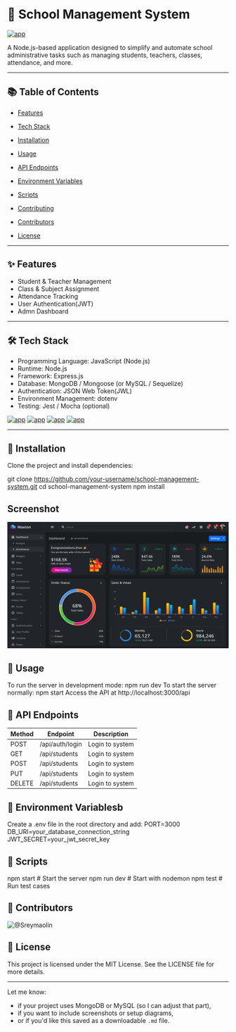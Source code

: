 # 🏫 School Management System

[![app](https://img.shields.io/badge/School_management_system-Administrator-green)](https://getbootstrap.com)

A Node.js-based application designed to simplify and automate school administrative tasks such as managing students, teachers, classes, attendance, and more.

---

## 📚 Table of Contents
- <a href="https://getbootstrap.com" target="_blank">Features</a>

- <a href="https://getbootstrap.com" target="_blank">Tech Stack</a>

- <a href="https://getbootstrap.com" target="_blank">Installation</a>

- <a href="https://getbootstrap.com" target="_blank">Usage</a>

- <a href="https://getbootstrap.com" target="_blank">API Endpoints</a>

- <a href="https://getbootstrap.com" target="_blank">Environment Variables</a>

- <a href="https://getbootstrap.com" target="_blank">Scripts</a>

- <a href="https://getbootstrap.com" target="_blank">Contributing</a>

- <a href="https://getbootstrap.com" target="_blank">Contributors</a>

- <a href="https://getbootstrap.com" target="_blank">License</a>

---
## ✨ Features
- Student & Teacher Management
- Class & Subject Assignment
- Attendance Tracking
- User Authentication(JWT)
- Admn Dashboard

---
## 🛠 Tech Stack
- Programming Language: JavaScript (Node.js)
- Runtime: Node.js
- Framework: Express.js
- Database: MongoDB / Mongoose (or MySQL / Sequelize)
- Authentication: JSON Web Token(JWL)
- Environment Management: dotenv
- Testing: Jest / Mocha (optional)

[![app](https://img.shields.io/badge/Node.js-18.x-green)](https://getbootstrap.com)
[![app](https://img.shields.io/badge/Express.js-Framework-blue)](https://getbootstrap.com)
[![app](https://img.shields.io/badge/MongoDB-Database-green)](https://getbootstrap.com)
[![app](https://img.shields.io/badge/license-MIT-blue)](https://getbootstrap.com)

---
## 🚀 Installation

Clone the project and install dependencies:

git clone https://github.com/your-username/school-management-system.git
cd school-management-system
npm install

## Screenshot

![alt text](image.png)

## 🔧 Usage
To run the server in development mode:
npm run dev
To start the server normally:
npm start
Access the API at
http://localhost:3000/api
## 📮 API Endpoints

|Method | Endpoint | Description |
|------ | -------- | ----------- |
|POST | /api/auth/login | Login to system   |
|GET | /api/students |  Login to system  |
|POST | /api/students | Login to system   |
|PUT | /api/students | Login to system   |
|DELETE | /api/students | Login to system   |
## 🔑 Environment Variablesb
Create a .env file in the root directory and add:
PORT=3000
DB_URI=your_database_connection_string
JWT_SECRET=your_jwt_secret_key
## 🧪 Scripts
npm start       # Start the server
npm run dev     # Start with nodemon
npm test        # Run test cases
## 👥 Contributors
![@Sreymaolin](https://contrib.rocks/image?repo=Sreymaolin/Homework_Reamde)

## 📄 License

This project is licensed under the MIT License. See the LICENSE file for more details.

---

Let me know:
- if your project uses MongoDB or MySQL (so I can adjust that part),
- if you want to include screenshots or setup diagrams,
- or if you'd like this saved as a downloadable `.md` file.